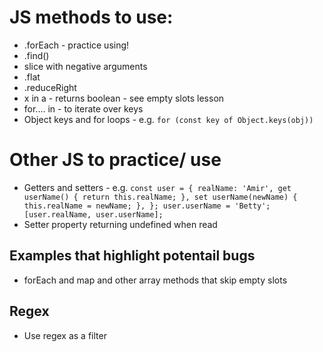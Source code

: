 # JS methods to use:
*  .forEach - practice using!
*  .find()
*  slice with negative arguments 
*  .flat
*  .reduceRight
*   x in a - returns boolean - see empty slots lesson
*   for.... in - to iterate over keys
*   Object keys and for loops - e.g. `for (const key of Object.keys(obj))` 


# Other JS to practice/ use
* Getters and setters - e.g. 
`const user = {
  realName: 'Amir',
  get userName() { return this.realName; },
  set userName(newName) { this.realName = newName; },
};
user.userName = 'Betty';
[user.realName, user.userName];`
* Setter property returning undefined when read

## Examples that highlight potentail bugs
*   forEach and map and other array methods that skip empty slots


## Regex
* Use regex as a filter 
